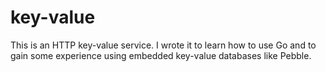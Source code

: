 # key-value

This is an HTTP key-value service. I wrote it to learn how to use Go and to gain some experience using embedded key-value databases like Pebble.
